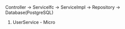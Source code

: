 Controller -> ServiceIfc -> ServiceImpl -> Repository -> Database(PostgreSQL)
1. UserService - Micro
